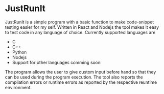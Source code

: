 # JustRunIt

JustRunIt is a simple program with a basic function to make code-snippet
testing easier for my self. Written in React and Nodejs the tool makes it easy
to test code in any language of choice. Currently supported languages are
- C
- C++
- Python
- Nodejs
- Support for other languages comming soon

The program allows the user to give custom input before hand so that they can
be used during the program execution. The tool also reports the compilation
errors or runtime errors as reported by the respective reuntime environment. 
